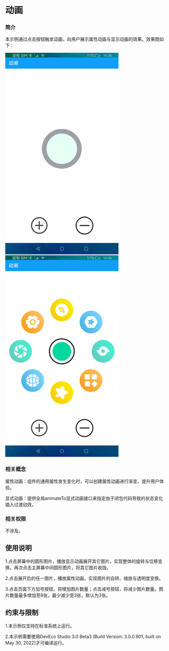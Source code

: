 # 动画

### 简介

本示例通过点击按钮触发动画，向用户展示属性动画与显示动画的效果。效果图如下：

![](screenshots/devices/main.png) ![](screenshots/devices/animation.png)

### 相关概念

属性动画：组件的通用属性发生变化时，可以创建属性动画进行渐变，提升用户体验。

显式动画：提供全局animateTo显式动画接口来指定由于闭包代码导致的状态变化插入过渡动效。

### 相关权限

不涉及。

## 使用说明

1.点击屏幕中的圆形图片，播放显示动画展开其它图片，实现整体的旋转与位移变换。再次点击主屏幕中间圆形图片，将其它图片收拢。

2.点击展开后的任一图片，播放属性动画，实现图片的自转、缩放与透明度变换。

3.点击页面下方加号按钮，将增加图片数量；点击减号按钮，将减少图片数量。图片数量最多增加至8张，最少减少至3张，默认为3张。

## 约束与限制

1.本示例仅支持在标准系统上运行。

2.本示例需要使用DevEco Studio 3.0 Beta3 (Build Version: 3.0.0.901, built on May 30, 2022)才可编译运行。